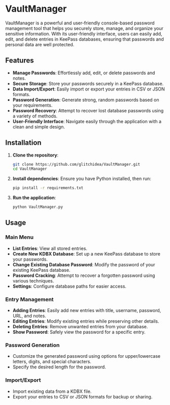 # VaultManager

VaultManager is a powerful and user-friendly console-based password management tool that helps you securely store, manage, and organize your sensitive information. With its user-friendly interface, users can easily add, edit, and delete entries in KeePass databases, ensuring that passwords and personal data are well protected.

## Features

- **Manage Passwords**: Effortlessly add, edit, or delete passwords and notes.
- **Secure Storage**: Store your passwords securely in a KeePass database.
- **Data Import/Export**: Easily import or export your entries in CSV or JSON formats.
- **Password Generation**: Generate strong, random passwords based on your requirements.
- **Password Recovery**: Attempt to recover lost database passwords using a variety of methods.
- **User-Friendly Interface**: Navigate easily through the application with a clean and simple design.

## Installation

1. **Clone the repository**:
   ```bash
   git clone https://github.com/glitchidea/VaultManager.git
   cd VaultManager
   ```

2. **Install dependencies**:
   Ensure you have Python installed, then run:
   ```bash
   pip install -r requirements.txt
   ```

3. **Run the application**:
   ```bash
   python VaultManager.py
   ```

## Usage

### Main Menu
- **List Entries**: View all stored entries.
- **Create New KDBX Database**: Set up a new KeePass database to store your passwords.
- **Change Existing Database Password**: Modify the password of your existing KeePass database.
- **Password Cracking**: Attempt to recover a forgotten password using various techniques.
- **Settings**: Configure database paths for easier access.

### Entry Management
- **Adding Entries**: Easily add new entries with title, username, password, URL, and notes.
- **Editing Entries**: Modify existing entries while preserving other details.
- **Deleting Entries**: Remove unwanted entries from your database.
- **Show Password**: Safely view the password for a specific entry.

### Password Generation
- Customize the generated password using options for upper/lowercase letters, digits, and special characters.
- Specify the desired length for the password.

### Import/Export
- Import existing data from a KDBX file.
- Export your entries to CSV or JSON formats for backup or sharing.
